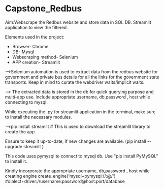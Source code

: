 # Capstone_Redbus

Aim:Webscrape the Redbus website and store data in SQL DB. Streamlit application to view the filtered. 

Elements used in the project:
* Browser- Chrome
* DB- Mysql
* Webscraping method- Selenium
* APP creation- Streamlit


-->Selenium automation is used to extract data from the redbus website for government and private bus details for all the links for the government state transports.
Keep in mind to curate the webdriver waits/implicit waits.

--> The extracted data is stored in the db for quick querying purpose and multi-app use.
Include appropriate username, db,password , host while connecting to mysql.

While executing the .py for streamlit application in the terminal, make sure to install the necessary modules.

-->pip install streamlit  # This is used to download the streamlit library to create the app

Ensure to keep it up-to-date, if new changes are available. (pip install --upgrade streamlit )

This code uses pymysql to connect to mysql db. Use "pip install PyMySQL" to install it.

Kindly incorporate the appropriate username, db,password , host while creating engine
create_engine('mysql+pymysql://<username>:<password>@<host>/<dbname>') #dialect+driver://username:password@host:port/database

